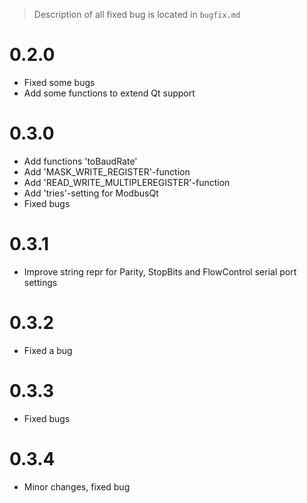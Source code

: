 > Description of all fixed bug is located in `bugfix.md`

# 0.2.0

* Fixed some bugs
* Add some functions to extend Qt support

# 0.3.0

* Add functions 'toBaudRate'
* Add 'MASK_WRITE_REGISTER'-function
* Add 'READ_WRITE_MULTIPLEREGISTER'-function
* Add 'tries'-setting for ModbusQt
* Fixed bugs

# 0.3.1

* Improve string repr for Parity, StopBits and FlowControl serial port settings

# 0.3.2

* Fixed a bug

# 0.3.3

* Fixed bugs

# 0.3.4

* Minor changes, fixed bug

